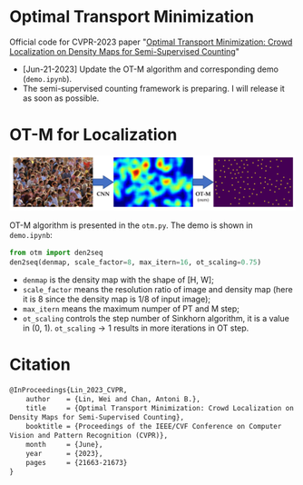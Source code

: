 # Optimal Transport Minimization
Official code for CVPR-2023 paper "[Optimal Transport Minimization: Crowd Localization on Density Maps for Semi-Supervised Counting](https://openaccess.thecvf.com/content/CVPR2023/html/Lin_Optimal_Transport_Minimization_Crowd_Localization_on_Density_Maps_for_Semi-Supervised_CVPR_2023_paper.html)"


- [Jun-21-2023] Update the OT-M algorithm and corresponding demo (`demo.ipynb`).
- The semi-supervised counting framework is preparing. I will release it as soon as possible.

# OT-M for Localization

![OT-M](md-files/otm_loc.png)

OT-M algorithm is presented in the `otm.py`. The demo is shown in `demo.ipynb`:
```python
from otm import den2seq
den2seq(denmap, scale_factor=8, max_itern=16, ot_scaling=0.75)
```
- `denmap` is the density map with the shape of [H, W];
- `scale_factor` means the resolution ratio of image and density map (here it is 8 since the density map is 1/8 of input image);
- `max_itern` means the maximum numper of PT and M step;
- `ot_scaling` controls the step number of Sinkhorn algorithm, it is a value in (0, 1). $\texttt{ot\_scaling} \rightarrow 1$ results in more iterations in OT step.


# Citation
```
@InProceedings{Lin_2023_CVPR,
    author    = {Lin, Wei and Chan, Antoni B.},
    title     = {Optimal Transport Minimization: Crowd Localization on Density Maps for Semi-Supervised Counting},
    booktitle = {Proceedings of the IEEE/CVF Conference on Computer Vision and Pattern Recognition (CVPR)},
    month     = {June},
    year      = {2023},
    pages     = {21663-21673}
}
```
